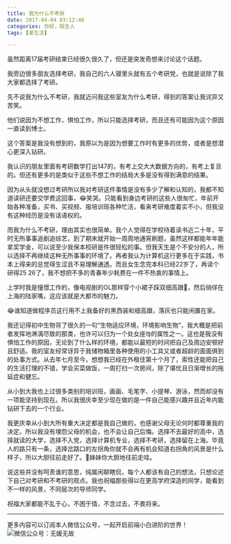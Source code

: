 ```yaml
---
title: 我为什么不考研
date: 2017-04-04 03:12:48
categories: 你好，陌生人
tags: [爱生活]

---
```





  虽然距离17届考研结束已经很久很久了，但还是突发奇想来讨论这个话题。

  我旁边很多朋友选择考研，我自己的六人寝里头就有五个考研党，也就是说除了我大家都选择了考研。

  先不说我为什么不考研，我就近问我这些室友为什么考研，得到的答案让我诧异又苦笑。

<!-- more -->

  他们说因为不想工作，惧怕工作，所以只能选择考研，而且还有可能因为这个原因一直读到博士。

  这个答案是我没有想到的，我原以为是因为想要工作时有更多的优势，或者是想潜心更深入钻研。

  我认识的朋友里面有考研数学打出147的，有考上交大大数据方向的，有考上复旦的。但还有更多的是类似于这些不想工作的结局大多是没有得到满意的结果。

  因为从头就没想过考研所以我对考研这件事情是没有多少了解和认知的，我都不知道读研还要交学费这回事，😂笑哭。只能看到身边考研的这些人很匆忙，年前开始各种准备，买书、买视频、报培训班各种忙活，看来考研难度着实不小，但我没有这种经历是没有话语权的。

  而我为什么不考研，理由其实也很简单。我个人觉得在学校待着读书近二十年，平时无所事事追剧追综艺，到了期末就开始一周周地通宵刷题，虽然这样都能年年能拿奖学金，可以说至少我保本校研是件很轻松的事。但我天生是个不安分的人，所以选择不再继续这种无所事事的环境了。再者我认为计算机这行更多在于实践，书本上得来的总觉得生涩且不易理解通透。而且女生念完本科已经22岁了，再读个研得25 26了，我不想把不多的青春年少耗费在一件不热衷的事情上。

  上学时我是憧憬工作的，像电视剧的OL那样穿个小裙子踩双细高跟👠，然后徜徉在上海的陆家嘴，这应该就是大都市的魅力。

  😂谁知道做程序员这行用不上我备好的黑西装和细高跟，落灰也只能闲置在家。

  我还记得初中生物背了很久的一句“生物适应环境，环境影响生物”，我大概是把前者发挥地淋漓尽致的那类，也许可以归为一个处女座♍️的属性之一。这也是我没有惧怕工作的原因，无论到了什么样的环境，都能以最短的时间把自己及周边安顿好且舒适。我的室友经常讶异于我储物箱里各种使用的小工具又或者超龄的面面俱到的处事方式。从去年七月至今，想想我已经在外租住第十个月了，索性还能把自己的生活打理的不错，学会买菜做饭，一周打扫一次房间，除了堪忧且日渐增长的拖延症和健忘。

  从小到大我也上过很多类别的培训班，画画、毛笔字、小提琴、游泳，然而却没有一项能坚持到现在。所以我很庆幸至少现在做的是一件自己能感兴趣并且近年内能钻研下去的一个行业。

  我更庆幸从小到大所有重大决定都是我自己做的，也感谢父母无论何时都尊重我的决定。所以我没有埋怨父母的机会，也不会让自己后悔。选择不去最好的高中，选择就读的大学，选择不入党，选择计算机专业，选择不考研，选择留在上海。毕竟人的路只有一条，选择岔路口的左拐角你就不会再有机会知道右拐角的风景是什么样子，所以大胆往前走好了。🤷‍妹妹你大胆地往前走哇。

  说这些并没有呵责谁的意思，纯属闲聊瞎侃，每个人都该有自己的想法，只想论述下自己对考研和不考研的观点。我也祝福那些得以在更高学府深造的同学，能看到不一样的风景，不同层次的导师同学。

  祝福大家都能不乱于心，不困于情，不念过去，不畏将来。



---
更多内容可以订阅本人微信公众号，一起开启前端小白进阶的世界！
![微信公众号：无媛无故](http://ww1.sinaimg.cn/large/006tNc79gy1g59sd1aky1j325s0m80xf.jpg)